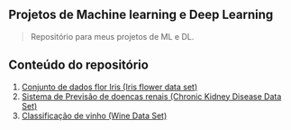 ## Projetos de Machine learning e Deep Learning
> Repositório para meus projetos de ML e DL.

## Conteúdo do repositório
1. [Conjunto de dados flor Iris (Iris flower data set)](https://github.com/vilelas/projetos-ciencia-de-dados/tree/main/Conjunto%20de%20dados%20flor%20Iris)
2. [Sistema de Previsão de doencas renais (Chronic Kidney Disease Data Set)](https://github.com/vilelas/projetos-ciencia-de-dados/tree/main/Previs%C3%A3o%20de%20doen%C3%A7as%20renais)
3. [Classificação de vinho (Wine Data Set)](https://github.com/vilelas/projetos-de-ml-e-dl/tree/main/Classifica%C3%A7%C3%A3o%20de%20vinho)

